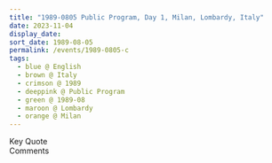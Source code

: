 ```yaml
---
title: "1989-0805 Public Program, Day 1, Milan, Lombardy, Italy"
date: 2023-11-04
display_date: 
sort_date: 1989-08-05
permalink: /events/1989-0805-c
tags:
  - blue @ English
  - brown @ Italy
  - crimson @ 1989
  - deeppink @ Public Program
  - green @ 1989-08
  - maroon @ Lombardy
  - orange @ Milan
---
```


<wave-list>
  <list-title color="green" width="75">Key Quote</list-title>
  <list-item color="BlanchedAlmond"  width="200"></list-item>
  <list-item color="Lavender"></list-item>
  <list-item color="BlanchedAlmond"></list-item>
</wave-list>

<br>

<wave-list>
  <list-title color="green" width="75">Comments</list-title>
  <list-item color="BlanchedAlmond"  width="200"></list-item>
  <list-item color="Lavender"></list-item>
  <list-item color="BlanchedAlmond"></list-item>
</wave-list>